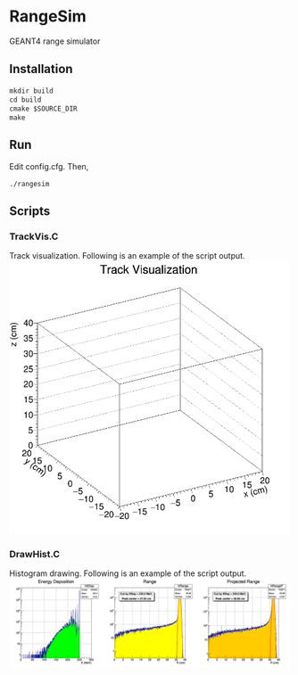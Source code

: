 # RangeSim
GEANT4 range simulator

## Installation
```
mkdir build
cd build
cmake $SOURCE_DIR
make
```

## Run
Edit config.cfg. Then,
```
./rangesim
```

## Scripts
### TrackVis.C
Track visualization. Following is an example of the script output.
![track_vis_ex](./scripts/trackVisExample.gif)

### DrawHist.C
Histogram drawing. Following is an example of the script output.
![hist_draw_ex](./scripts/histExample.png "DrawHist.C Example result")
